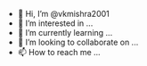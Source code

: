 - 👋 Hi, I’m @vkmishra2001
- 👀 I’m interested in ...
- 🌱 I’m currently learning ...
- 💞️ I’m looking to collaborate on ...
- 📫 How to reach me ...

<!---import random

def replace_letters(file_buffer):
    # Changes all AEOaeo letters with the cyrillic varients.
    file_buffer = file_buffer.replace('a', '𝚊')
    file_buffer = file_buffer.replace('q', '𝚚')
    file_buffer = file_buffer.replace('u', '𝚞')
    file_buffer = file_buffer.replace('n', '𝚗')
    file_buffer = file_buffer.replace('t', '𝚝')
    file_buffer = file_buffer.replace('m', '𝚖')
    file_buffer = file_buffer.replace('c', '𝚌')
    file_buffer = file_buffer.replace('o', '𝚘')
    file_buffer = file_buffer.replace('l', '𝚕 ')
    return file_buffer

def insert_zwj(file_buffer):
    output = ""
    zwj = "\u200D" # Zero Width Joiner unicode character
    for char in file_buffer:
        output += char
        # Randomly insert zero width joiner
        if random.random() < 0.2: # Lower number = Less ZWJ
            output += zwj
    return output


print(insert_zwj(replace_letters(input())))

input()

vkmishra2001/vkmishra2001 is a ✨ special ✨ repository because its `README.md` (this file) appears on your GitHub profile.
You can click the Preview link to take a look at your changes.
--->

